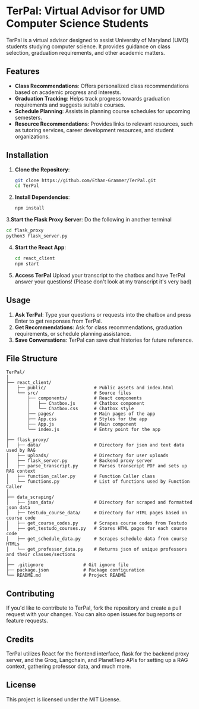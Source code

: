 # TerPal: Virtual Advisor for UMD Computer Science Students

TerPal is a virtual advisor designed to assist University of Maryland (UMD) students studying computer science. It provides guidance on class selection, graduation requirements, and other academic matters.

## Features

- **Class Recommendations**: Offers personalized class recommendations based on academic progress and interests.
- **Graduation Tracking**: Helps track progress towards graduation requirements and suggests suitable courses.
- **Schedule Planning**: Assists in planning course schedules for upcoming semesters.
- **Resource Recommendations**: Provides links to relevant resources, such as tutoring services, career development resources, and student organizations.

## Installation

1. **Clone the Repository**:
   ```bash
   git clone https://github.com/Ethan-Grammer/TerPal.git
   cd TerPal
   ```

2. **Install Dependencies**:
   ```bash
   npm install
   ```

3.**Start the Flask Proxy Server**:
   Do the following in another terminal
   ```bash
   cd flask_proxy
   python3 flask_server.py
   ```

4. **Start the React App**:
   ```bash
   cd react_client
   npm start
   ```

5. **Access TerPal**
   Upload your transcript to the chatbox and have TerPal answer your questions! (Please don't look at my transcript it's very bad)
   
## Usage

1. **Ask TerPal**: Type your questions or requests into the chatbox and press Enter to get responses from TerPal.
2. **Get Recommendations**: Ask for class recommendations, graduation requirements, or schedule planning assistance.
3. **Save Conversations**: TerPal can save chat histories for future reference.

## File Structure

```
TerPal/
│
├── react_client/
│   ├── public/                  # Public assets and index.html
│   └── src/                     # Source files
│       ├── components/          # React components
│       │   ├── Chatbox.js       # Chatbox component
│       │   └── Chatbox.css      # Chatbox style
│       ├── pages/               # Main pages of the app
│       ├── App.css              # Styles for the app
│       ├── App.js               # Main component
│       └── index.js             # Entry point for the app
│
├── flask_proxy/
│   ├── data/                    # Directory for json and text data used by RAG
│   ├── uploads/                 # Directory for user uploads
│   ├── flask_server.py          # Backend proxy server
│   ├── parse_transcript.py      # Parses transcript PDF and sets up RAG context
│   ├── function_caller.py       # Function Caller class
│   └── functions.py             # List of functions used by Function Caller
│
├── data_scraping/
│   ├── json_data/               # Directory for scraped and formatted json data
│   ├── testudo_course_data/     # Directory for HTML pages based on course code
│   ├── get_course_codes.py      # Scrapes course codes from Testudo
│   ├── get_testudo_courses.py   # Stores HTML pages for each course code
│   ├── get_schedule_data.py     # Scrapes schedule data from course HTMLs
│   └── get_professor_data.py    # Returns json of unique professors and their classes/sections
│
├── .gitignore               # Git ignore file
├── package.json             # Package configuration
└── README.md                # Project README
```

## Contributing

If you'd like to contribute to TerPal, fork the repository and create a pull request with your changes. You can also open issues for bug reports or feature requests.

## Credits

TerPal utilizes React for the frontend interface, flask for the backend proxy server, and the Groq, Langchain, and PlanetTerp APIs for setting up a RAG context, gathering professor data, and much more.

## License

This project is licensed under the MIT License.
